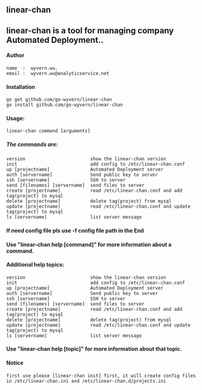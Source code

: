 ## linear-chan
    
## linear-chan is a tool for managing company Automated Deployment..

#### Author 
    
    name  :  wyvern.wu.
    email :  wyvern.wu@analyticservice.net

#### Installation

    go get github.com/go-wyvern/linear-chan
    go install github.com/go-wyvern/linear-chan
    
#### Usage:

    linear-chan command [arguments]

##### The commands are:

    version                        show the linear-chan version
    init                           add config to /etc/linear-chan.conf
    up [projectname]               Automated Deployment server
    auth [servername]              Send public key to server
    ssh [servername]               SSH to server
    send [filenames] [servername]  send files to server
    create [projectname]           read /etc/linear-chan.conf and add tag(project) to mysql
    delete [projectname]           delete tag(project) from mysql
    update [projectname]           read /etc/linear-chan.conf and update tag(project) to mysql
    ls [servername]                list server message

#### If need config file pls use -f config file path in the End

#### Use "linear-chan help [command]" for more information about a command.

#### Additional help topics:

    version                        show the linear-chan version
    init                           add config to /etc/linear-chan.conf
    up [projectname]               Automated Deployment server
    auth [servername]              Send public key to server
    ssh [servername]               SSH to server
    send [filenames] [servername]  send files to server
    create [projectname]           read /etc/linear-chan.conf and add tag(project) to mysql
    delete [projectname]           delete tag(project) from mysql
    update [projectname]           read /etc/linear-chan.conf and update tag(project) to mysql
    ls [servername]                list server message

#### Use "linear-chan help [topic]" for more information about that topic.

#### Notice

    first use please [linear-chan init] first, it will create config files in /etc/linear-chan.ini and /etc/linear-chan.d/projects.ini
